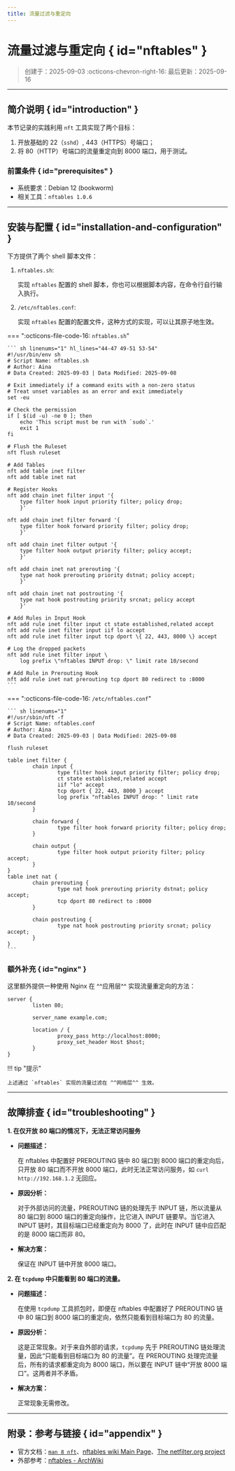 ```yaml
---
title: 流量过滤与重定向
---
```


流量过滤与重定向 { id="nftables" }
==================================

> 创建于：2025-09-03 :octicons-chevron-right-16: 最后更新：2025-09-16

---

简介说明 { id="introduction" }
------------------------------

本节记录的实践利用 `nft` 工具实现了两个目标：

1. 开放基础的 22（`sshd`）, 443（HTTPS）号端口；
1. 将 80（HTTP）号端口的流量重定向到 8000 端口，用于测试。

### 前置条件 { id="prerequisites" }

-   系统要求：Debian 12 (bookworm)
-   相关工具：`nftables 1.0.6`

---

安装与配置 { id="installation-and-configuration" }
--------------------------------------------------

下方提供了两个 shell 脚本文件：

1.  `nftables.sh`:

    实现 `nftables` 配置的 shell 脚本，你也可以根据脚本内容，在命令行自行输入执行。

1.  `/etc/nftables.conf`:

    实现 `nftables` 配置的配置文件，这种方式的实现，可以让其原子地生效。

=== ":octicons-file-code-16: `nftables.sh`"

    ``` sh linenums="1" hl_lines="44-47 49-51 53-54"
    #!/usr/bin/env sh
    # Script Name: nftables.sh
    # Author: Aina
    # Data Created: 2025-09-03 | Data Modified: 2025-09-08
    
    # Exit immediately if a command exits with a non-zero status
    # Treat unset variables as an error and exit immediately
    set -eu
    
    # Check the permission
    if [ $(id -u) -ne 0 ]; then
        echo 'This script must be run with `sudo`.'
        exit 1
    fi
    
    # Flush the Ruleset
    nft flush ruleset
    
    # Add Tables
    nft add table inet filter
    nft add table inet nat
    
    # Register Hooks
    nft add chain inet filter input '{
        type filter hook input priority filter; policy drop;
        }'
    
    nft add chain inet filter forward '{
        type filter hook forward priority filter; policy drop;
        }'
    
    nft add chain inet filter output '{
        type filter hook output priority filter; policy accept;
        }'
    
    nft add chain inet nat prerouting '{
        type nat hook prerouting priority dstnat; policy accept;
        }'
    
    nft add chain inet nat postrouting '{
        type nat hook postrouting priority srcnat; policy accept
        }'
        
    # Add Rules in Input Hook
    nft add rule inet filter input ct state established,related accept
    nft add rule inet filter input iif lo accept
    nft add rule inet filter input tcp dport \{ 22, 443, 8000 \} accept

    # Log the dropped packets
    nft add rule inet filter input \
        log prefix \"nftables INPUT drop: \" limit rate 10/second
    
    # Add Rule in Prerouting Hook
    nft add rule inet nat prerouting tcp dport 80 redirect to :8000
    ```

=== ":octicons-file-code-16: `/etc/nftables.conf`"

    ``` sh linenums="1"
    #!/usr/sbin/nft -f
    # Script Name: nftables.conf
    # Author: Aina
    # Data Created: 2025-09-03 | Data Modified: 2025-09-08

    flush ruleset

    table inet filter {
            chain input {
                    type filter hook input priority filter; policy drop;
                    ct state established,related accept
                    iif "lo" accept
                    tcp dport { 22, 443, 8000 } accept
                    log prefix "nftables INPUT drop: " limit rate 10/second
            }
    
            chain forward {
                    type filter hook forward priority filter; policy drop;
            }
    
            chain output {
                    type filter hook output priority filter; policy accept;
            }
    }
    table inet nat {
            chain prerouting {
                    type nat hook prerouting priority dstnat; policy accept;
                    tcp dport 80 redirect to :8000
            }
    
            chain postrouting {
                    type nat hook postrouting priority srcnat; policy accept;
            }
    }
    ```

### 额外补充 { id="nginx" }

这里额外提供一种使用 Nginx 在 ^^应用层^^ 实现流量重定向的方法：

``` nginx title="sites-available/proxy"
server {
        listen 80;

        server_name example.com;

        location / {
                proxy_pass http://localhost:8000;
                proxy_set_header Host $host;
        }
}
```

!!! tip "提示"

    上述通过 `nftables` 实现的流量过滤在 ^^网络层^^ 生效。

---

故障排查 { id="troubleshooting" }
---------------------------------

**1. 在仅开放 80 端口的情况下，无法正常访问服务**

-   **问题描述：**

    在 nftables 中配置好 PREROUTING 链中 80 端口到 8000 端口的重定向后，只开放 80 端口而不开放 8000 端口，此时无法正常访问服务，如 `curl http://192.168.1.2` 无回应。

-   **原因分析：**

    对于外部访问的流量，PREROUTING 链的处理先于 INPUT 链，所以流量从 80 端口到 8000 端口的重定向操作，比它进入 INPUT 链要早。当它进入 INPUT 链时，其目标端口已经重定向为 8000 了，此时在 INPUT 链中应匹配的是 8000 端口而非 80。

-   **解决方案：**

    保证在 INPUT 链中开放 8000 端口。


**2. 在 `tcpdump` 中只能看到 80 端口的流量。**

-   **问题描述：**

    在使用 `tcpdump` 工具抓包时，即便在 nftables 中配置好了 PREROUTING 链中 80 端口到 8000 端口的重定向，依然只能看到目标端口为 80 的流量。

-   **原因分析：**

    这是正常现象。对于来自外部的请求，`tcpdump` 先于 PREROUTING 链处理流量，因此“只能看到目标端口为 80 的流量”。在 PREROUTING 处理完流量后，所有的请求都重定向为 8000 端口，所以要在 INPUT 链中“开放 8000 端口”。这两者并不矛盾。

-   **解决方案：**

    正常现象无需修改。

---

附录：参考与链接 { id="appendix" }
--------------------------------

-   官方文档：[`man 8 nft`][nft]、[nftables wiki Main Page][nftwiki]、[The netfilter.org project][netfilter]
-   外部参考：[nftables - ArchWiki][nftarch]

[nft]: https://manpages.debian.org/bookworm/nftables/nftables.8.en.html "NFT(8)"
[nftwiki]: https://wiki.nftables.org/wiki-nftables/index.php/Main_Page "nftables wiki"
[nftarch]: https://wiki.archlinux.org/title/Nftables "nftables - ArchWiki"
[netfilter]: https://www.netfilter.org/ "netfilter"
